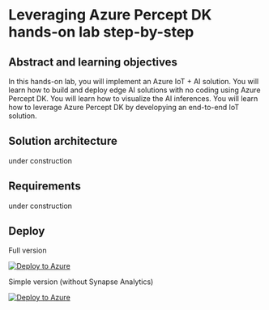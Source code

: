# Leveraging Azure Percept DK hands-on lab step-by-step

## Abstract and learning objectives
In this hands-on lab, you will implement an Azure IoT + AI solution. You will learn how to build and deploy edge AI solutions with no coding using Azure Percept DK. You will learn how to visualize the AI inferences. You will learn how to leverage Azure Percept DK by developying an end-to-end IoT solution.

## Solution architecture
under construction

## Requirements
under construction

## Deploy

Full version

[![Deploy to Azure](https://aka.ms/deploytoazurebutton)](https://portal.azure.com/#create/Microsoft.Template/uri/https%3A%2F%2Fraw.githubusercontent.com%2Fyahanda%2Fhands-on-percept%2Fmain%2Fazuredeploy.json)

Simple version (without Synapse Analytics)

[![Deploy to Azure](https://aka.ms/deploytoazurebutton)](https://portal.azure.com/#create/Microsoft.Template/uri/https%3A%2F%2Fraw.githubusercontent.com%2Fyahanda%2Fhands-on-percept%2Fmain%2Fazuredeploy-simple.json)
